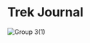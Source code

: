 # Trek Journal
![Group 3(1)](https://github.com/user-attachments/assets/734c3e80-844d-4981-afa7-45f14b494081)
